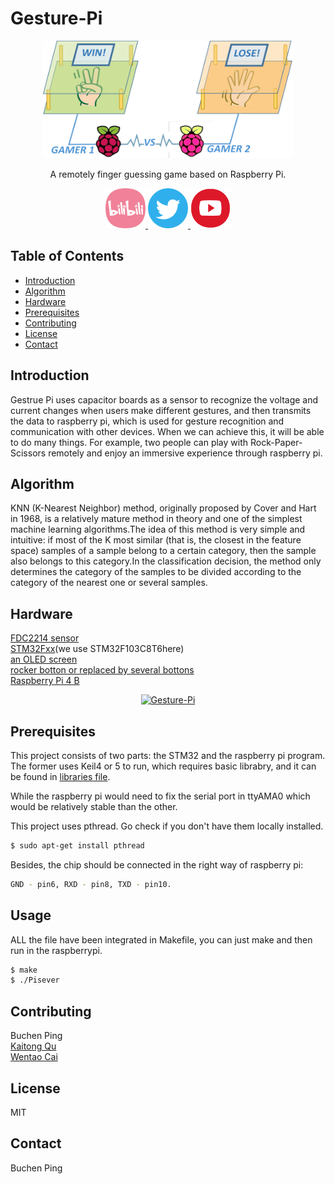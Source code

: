 # Gesture-Pi
<p align="center">
  <a href="https://github.com/gesture-Pi/Gesture-recognition-sysytem">
    <img src="Images/figure1.png" alt="Gesture-Pi"width="400" height="188">
  </a>
<br />
 <p align="center">
    A remotely finger guessing game based on Raspberry Pi. 
    <br />
</div>
<p align="center">
  <a href="https://www.bilibili.com/video/BV1sA411V7Yw/">
    <img src="Images/Bilibili.png" alt="Bilibili"  width="64" height="64">
  </a>
  <a href="https://twitter.com/Caiwentao12345">
    <img src="Images/twitter hover_pc.png" alt="Twitter"  width="64" height="64">
  </a>
  <a href="https://www.youtube.com/watch?v=zLDupBEazR8">
    <img src="Images/youtube.png" alt="youtube"  width="64" height="64">
  </a>
  


## Table of Contents
- [Introduction]( #Introduction)
- [Algorithm](#Algorithm)
- [Hardware](#Hardware)
- [Prerequisites](#Prerequisites)
- [Contributing](#contributing)
- [License](#license)
- [Contact](#Contact)


## Introduction

Gestrue Pi uses capacitor boards as a sensor to recognize the voltage and current changes when users make different gestures, and then transmits the data to raspberry pi, which is used for gesture recognition and communication with other devices.
When we can achieve this, it will be able to do many things. For example, two people can play with Rock-Paper-Scissors remotely and enjoy an immersive experience through raspberry pi.

## Algorithm

KNN (K-Nearest Neighbor) method, originally proposed by Cover and Hart in 1968, is a relatively mature method in theory and one of the simplest machine learning algorithms.The idea of this method is very simple and intuitive: if most of the K most similar (that is, the closest in the feature space) samples of a sample belong to a certain category, then the sample also belongs to this category.In the classification decision, the method only determines the category of the samples to be divided according to the category of the nearest one or several samples.

## Hardware

[FDC2214 sensor](document/FDC2214)
<br />
[STM32Fxx](https://uk.rs-online.com/web/p/microcontrollers/0402279/?gclid=EAIaIQobChMIpM_4j7mK8AIVTLTtCh0UZAAxEAAYASAAEgLis_D_BwE&gclsrc=aw.ds)(we use STM32F103C8T6here)
<br />
[an OLED screen](https://item.taobao.com/item.htm?id=565268851518&ali_refid=a3_430673_1006:1151926661:N:WFoiFXIH007ZiutAq%2B3BZQ%3D%3D:1932cfb731eaea0fd428272e019ed1c0&ali_trackid=1_1932cfb731eaea0fd428272e019ed1c0&spm=a2e0b.20350158.31919782.6)
<br />
[rocker botton or replaced by several bottons](https://detail.tmall.com/item.htm?id=620908458252&ali_refid=a3_430673_1006:1123793357:N:6OPPrB0+uX2elEPTt8Nlog==:b6f869ff14e6c9779e455577b3e83b6a&ali_trackid=1_b6f869ff14e6c9779e455577b3e83b6a&spm=a2e0b.20350158.31919782.2)
<br />
[Raspberry Pi 4 B](https://www.amazon.co.uk/gp/product/B07WKKS471/ref=ppx_yo_dt_b_asin_title_o01_s00?ie=UTF8&psc=1)
<br />
<p align="center">
  <a href="https://github.com/gesture-Pi/Gesture-recognition-sysytem">
    <img src="Images/picture.jpg" alt="Gesture-Pi"  width="300" height="400">
  </a>

## Prerequisites

This project consists of two parts: the STM32 and the raspberry pi program. The former uses Keil4 or 5 to run, which requires basic librabry, and it can be found in [libraries file](modules/Gesture-STM32/Libraries/Keil.STM32F1xx_DFP.2.0.0.pack).  

While the raspberry pi would need to fix the serial port in ttyAMA0 which would be relatively stable than the other.

This project uses pthread. Go check if you don't have them locally installed.

```sh
$ sudo apt-get install pthread
```

Besides, the chip should be connected in the right way of raspberry pi:
```sh
GND - pin6, RXD - pin8, TXD - pin10.
```

## Usage

ALL the file have been integrated in Makefile, you can just make and then run in the raspberrypi.

```sh
$ make
$ ./Pisever
```
## Contributing

Buchen Ping
<br />
[Kaitong Qu](https://github.com/qukaitong)
<br />
[Wentao Cai](https://github.com/caiwentao123)

## License
MIT

## Contact
Buchen Ping
